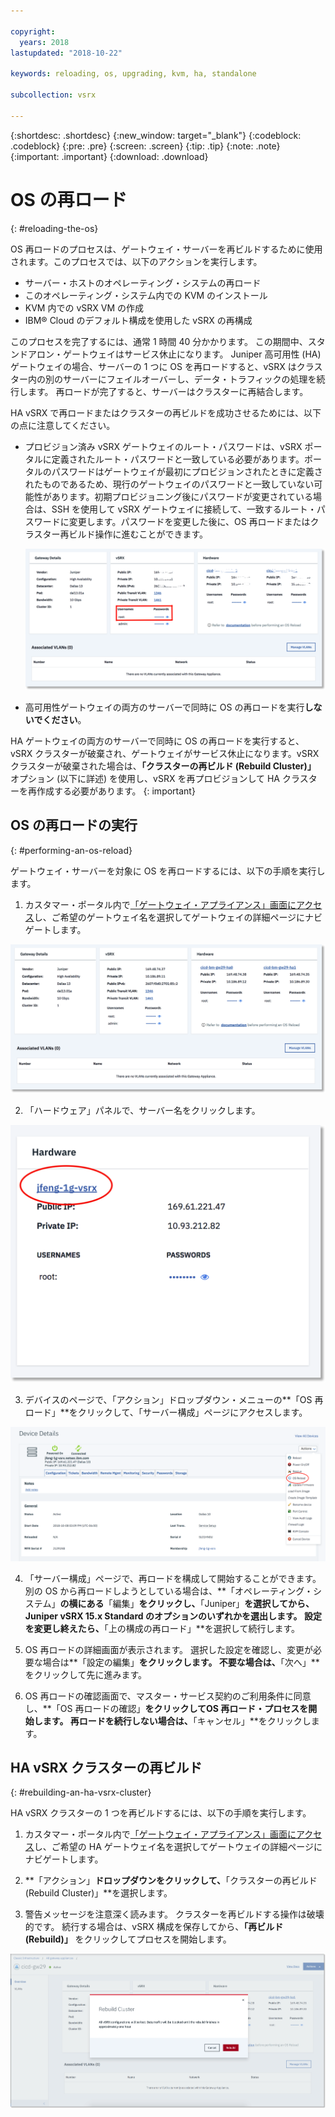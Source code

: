 ```yaml
---

copyright:
  years: 2018
lastupdated: "2018-10-22"

keywords: reloading, os, upgrading, kvm, ha, standalone

subcollection: vsrx

---
```


{:shortdesc: .shortdesc}
{:new_window: target="_blank"}
{:codeblock: .codeblock}
{:pre: .pre}
{:screen: .screen}
{:tip: .tip}
{:note: .note}
{:important: .important}
{:download: .download}

# OS の再ロード
{: #reloading-the-os}

OS 再ロードのプロセスは、ゲートウェイ・サーバーを再ビルドするために使用されます。このプロセスでは、以下のアクションを実行します。

* サーバー・ホストのオペレーティング・システムの再ロード
* このオペレーティング・システム内での KVM のインストール
* KVM 内での vSRX VM の作成
* IBM® Cloud のデフォルト構成を使用した vSRX の再構成

このプロセスを完了するには、通常 1 時間 40 分かかります。 この期間中、スタンドアロン・ゲートウェイはサービス休止になります。 Juniper 高可用性 (HA) ゲートウェイの場合、サーバーの 1 つに OS を再ロードすると、vSRX はクラスター内の別のサーバーにフェイルオーバーし、データ・トラフィックの処理を続行します。 再ロードが完了すると、サーバーはクラスターに再結合します。

HA vSRX で再ロードまたはクラスターの再ビルドを成功させるためには、以下の点に注意してください。

* プロビジョン済み vSRX ゲートウェイのルート・パスワードは、vSRX ポータルに定義されたルート・パスワードと一致している必要があります。ポータルのパスワードはゲートウェイが最初にプロビジョンされたときに定義されたものであるため、現行のゲートウェイのパスワードと一致していない可能性があります。初期プロビジョニング後にパスワードが変更されている場合は、SSH を使用して vSRX ゲートウェイに接続して、一致するルート・パスワードに変更します。パスワードを変更した後に、OS 再ロードまたはクラスター再ビルド操作に進むことができます。

  <img src="images/gw-vsrx-password.png" alt="図面" style="width: 700px;"/>

* 高可用性ゲートウェイの両方のサーバーで同時に OS の再ロードを実行**しないでください**。

HA ゲートウェイの両方のサーバーで同時に OS の再ロードを実行すると、vSRX クラスターが破棄され、ゲートウェイがサービス休止になります。vSRX クラスターが破棄された場合は、**「クラスターの再ビルド (Rebuild Cluster)」** オプション (以下に詳述) を使用し、vSRX を再プロビジョンして HA クラスターを再作成する必要があります。
{: important}

## OS の再ロードの実行
{: #performing-an-os-reload}

ゲートウェイ・サーバーを対象に OS を再ロードするには、以下の手順を実行します。

1. カスタマー・ポータル内で[「ゲートウェイ・アプライアンス」画面にアクセス](/docs/infrastructure/vsrx?topic=vsrx-viewing-all-your-gateway-appliances)し、ご希望のゲートウェイ名を選択してゲートウェイの詳細ページにナビゲートします。

  <img src="images/gw-sa-details.png" alt="図面" style="width: 700px;"/>

2. 「ハードウェア」パネルで、サーバー名をクリックします。

  ![ハードウェア・サーバー](images/os_hardware.png)

3. デバイスのページで、「アクション」ドロップダウン・メニューの**「OS 再ロード」**をクリックして、「サーバー構成」ページにアクセスします。

  ![デバイスの詳細](images/os_device_page.png)

4. 「サーバー構成」ページで、再ロードを構成して開始することができます。 別の OS から再ロードしようとしている場合は、**「オペレーティング・システム」**の横にある**「編集」**をクリックし、**「Juniper」**を選択してから、Juniper vSRX 15.x Standard のオプションのいずれかを選出します。 設定を変更し終えたら、**「上の構成の再ロード」**を選択して続行します。

5. OS 再ロードの詳細画面が表示されます。 選択した設定を確認し、変更が必要な場合は**「設定の編集」**をクリックします。 不要な場合は、**「次へ」**をクリックして先に進みます。

6. OS 再ロードの確認画面で、マスター・サービス契約のご利用条件に同意し、**「OS 再ロードの確認」**をクリックしてOS 再ロード・プロセスを開始します。 再ロードを続行しない場合は、**「キャンセル」**をクリックします。

## HA vSRX クラスターの再ビルド
{: #rebuilding-an-ha-vsrx-cluster}

HA vSRX クラスターの 1 つを再ビルドするには、以下の手順を実行します。

1. カスタマー・ポータル内で[「ゲートウェイ・アプライアンス」画面にアクセス](/docs/infrastructure/vsrx?topic=vsrx-viewing-all-your-gateway-appliances)し、ご希望の HA ゲートウェイ名を選択してゲートウェイの詳細ページにナビゲートします。

2. **「アクション」**ドロップダウンをクリックして、**「クラスターの再ビルド (Rebuild Cluster)」**を選択します。

3. 警告メッセージを注意深く読みます。 クラスターを再ビルドする操作は破壊的です。 続行する場合は、vSRX 構成を保存してから、**「再ビルド (Rebuild)」** をクリックしてプロセスを開始します。

  ![クラスターの再ビルドの確認](images/rebuild_cluster_confirm.png)
